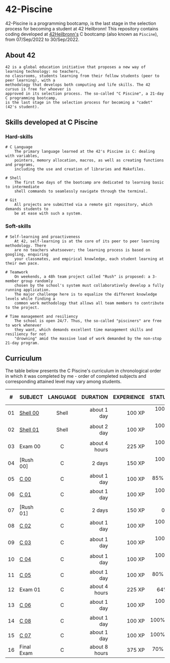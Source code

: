 # 42-Piscine
42-Piscine is a programming bootcamp, is the last stage in the selection process for becoming a student at 42 Heilbronn!
This repository contains coding developed at [42Heilbronn's](https://www.42heilbronn.de/) C bootcamp (also known as `Piscine`), from 07/Sep/2022 to 30/Sep/2022.

## About 42

	42 is a global education initiative that proposes a new way of learning technology: no teachers,
	no classrooms, students learning from their fellow students (peer to peer learning), with a
	methodology that develops both computing and life skills. The 42 cursus is free for whoever is
	approved in its selection process. The so-called "C Piscine", a 21-day C programming bootcamp,
	is the last stage in the selection process for becoming a "cadet" (42's student).

## Skills developed at C Piscine

### Hard-skills
	# C Language
		The primary language learned at the 42's Piscine is C: dealing with variables,
		pointers, memory allocation, macros, as well as creating functions and programs,
		including the use and creation of libraries and Makefiles.

	# Shell
		The first two days of the bootcamp are dedicated to learning basic to intermediate
		shell commands to seamlessly navigate through the terminal.

	# Git
		All projects are submitted via a remote git repository, which demands students to
		be at ease with such a system.

### Soft-skills
	# Self-learning and proactiveness
		At 42, self-learning is at the core of its peer to peer learning methodology. There
		are no teachers whatsoever; the learning process is based on googling, enquiring
		your classmates, and empirical knowledge, each student learning at their own pace.

	# Teamwork
		On weekends, a 48h team project called "Rush" is proposed: a 3-member group randomly
		chosen by the school's system must collaboratively develop a fully running application.
		The major challenge here is to equalize the different knowledge levels while finding a
		common work methodology that allows all team members to contribute to the project.

	# Time management and resiliency
		The school is open 24/7. Thus, the so-called "pisciners" are free to work whenever
		they want, which demands excellent time management skills and resiliency for not
		"drowning" amid the massive load of work demanded by the non-stop 21-day program.

## Curriculum

The table below presents the C Piscine's curriculum in chronological order in which it was completed by me - order of completed subjects and corresponding attained level may vary among students.

|#	|SUBJECT							|LANGUAGE	|DURATION		|EXPERIENCE	|STATUS						|ATTAINED LEVEL	|
|:-:|:--								|:-:		|--:			|--:		|--:						|:--			|
|01	|[Shell 00](./Shell00)	|Shell		|about 1 day	|100 XP		|100% :heavy_check_mark:	|level 0 - 97%	|
|02	|[Shell 01](./Shell01)	|Shell		|about 2 day	|100 XP		|100% :heavy_check_mark:	|level 0 - 97%	|
|03	|Exam 00							|C			|about 4 hours	|225 XP		|100% :heavy_check_mark:		|level 2 - 100%	|
|04	|[Rush 00]		|C			|2 days			|150 XP		|100% :heavy_check_mark:|level 3 - 0%	|
|05	|[C 00](./C00)			|C			|about 1 day	|100 XP		|85% :heavy_check_mark:	|level 4 - 04%	|
|06	|[C 01](./C01)			|C			|about 1 day	|100 XP		|100% :heavy_check_mark:	|level 4 - 58%	|
|07	|[Rush 01]		|C			|2 days			|150 XP		|0%						|-				|
|08	|[C 02](./C02)			|C			|about 1 day	|100 XP		|100% :heavy_check_mark:		|level 5 - 02%	|
|09	|[C 03](./C03)			|C			|about 1 day	|100 XP		|100% :heavy_check_mark:	|level 5 - 35%	|
|10	|[C 04](./C04)			|C			|about 1 day	|100 XP		|100% :heavy_check_mark:	|level 5 - 83%	|
|11	|[C 05](./C05)			|C			|about 1 day	|100 XP		|80% :heavy_check_mark:	|level 6 - 26%	|
|12	|Exam 01							|C			|about 4 hours	|225 XP		|64%:		|level 6 - 64%	|
|13	|[C 06](./C06)			|C			|about 1 day	|100 XP		|100% :heavy_check_mark:		|level 6 - 85%	|
|14	|[C 08](./C08)			|C			|about 1 day	|100 XP		|100%:heavy_check_mark:	|level 7 - 24%	|
|15	|[C 07](./C07)			|C			|about 1 day	|100 XP		|100%:heavy_check_mark:	|level 7 - 66%	|-				|
|16	|Final Exam							|C			|about 8 hours	|375 XP		|70% :heavy_check_mark:		|level 8 - 78%	|
